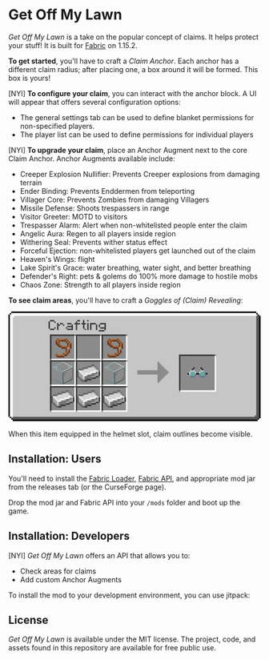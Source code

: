 # Get Off My Lawn

*Get Off My Lawn* is a take on the popular concept of claims. It helps protect your stuff! It is built for [Fabric](https://fabricmc.net/use/) on 1.15.2.

**To get started**, you'll have to craft a *Claim Anchor*. Each anchor has a different claim radius; after placing one, a box around it will be formed. This box is yours!

[NYI] **To configure your claim**, you can interact with the anchor block. A UI will appear that offers several configuration options:
- The general settings tab can be used to define blanket permissions for non-specified players.
- The player list can be used to define permissions for individual players

[NYI] **To upgrade your claim**, place an Anchor Augment next to the core Claim Anchor. Anchor Augments available include:
- Creeper Explosion Nullifier: Prevents Creeper explosions from damaging terrain
- Ender Binding: Prevents Enddermen from teleporting
- Villager Core: Prevents Zombies from damaging Villagers
- Missile Defense: Shoots trespassers in range
- Visitor Greeter: MOTD to visitors
- Trespasser Alarm: Alert when non-whitelisted people enter the claim
- Angelic Aura: Regen to all players inside region
- Withering Seal: Prevents wither status effect
- Forceful Ejection: non-whitelisted players get launched out of the claim
- Heaven's Wings: flight
- Lake Spirit's Grace: water breathing, water sight, and better breathing
- Defender's Right: pets & golems do 100% more damage to hostile mobs
- Chaos Zone: Strength to all players inside region

**To see claim areas**, you'll have to craft a *Goggles of (Claim) Revealing*:

![](resources/recipe.png)

When this item equipped in the helmet slot, claim outlines become visible. 

## Installation: Users

You'll need to install the [Fabric Loader](https://fabricmc.net/use/), [Fabric API](https://www.curseforge.com/minecraft/mc-mods/fabric-api/files), and appropriate mod jar from the releases tab (or the CurseForge page).

Drop the mod jar and Fabric API into your `/mods` folder and boot up the game. 

## Installation: Developers

[NYI] *Get Off My Lawn* offers an API that allows you to:
- Check areas for claims
- Add custom Anchor Augments

To install the mod to your development environment, you can use jitpack:
 

## License

*Get Off My Lawn*  is available under the MIT license. The project, code, and assets found in this repository are available for free public use.
